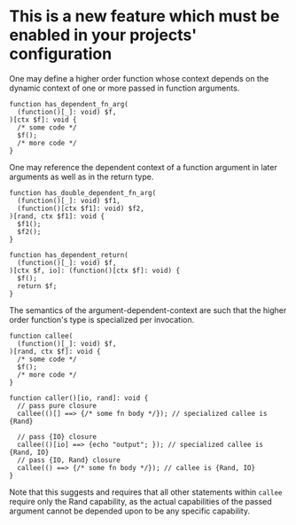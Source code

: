 # This is a new feature which must be enabled in your projects' configuration

One may define a higher order function whose context depends on the dynamic context of one or more passed in function arguments.

```hack
function has_dependent_fn_arg(
  (function()[_]: void) $f,
)[ctx $f]: void {
  /* some code */
  $f();
  /* more code */
}
```

One may reference the dependent context of a function argument in later arguments as well as in the return type.

```hack
function has_double_dependent_fn_arg(
  (function()[_]: void) $f1,
  (function()[ctx $f1]: void) $f2,
)[rand, ctx $f1]: void {
  $f1();
  $f2();
}

function has_dependent_return(
  (function()[_]: void) $f,
)[ctx $f, io]: (function()[ctx $f]: void) {
  $f();
  return $f;
}
```

The semantics of the argument-dependent-context are such that the higher order function's type is specialized per invocation.

```hack
function callee(
  (function()[_]: void) $f,
)[rand, ctx $f]: void {
  /* some code */
  $f();
  /* more code */
}

function caller()[io, rand]: void {
  // pass pure closure
  callee(()[] ==> {/* some fn body */}); // specialized callee is {Rand}

  // pass {IO} closure
  callee(()[io] ==> {echo "output"; }); // specialized callee is {Rand, IO}
  // pass {IO, Rand} closure
  callee(() ==> {/* some fn body */}); // callee is {Rand, IO}
}
```

Note that this suggests and requires that all other statements within `callee` require only the Rand capability, as the actual capabilities of the passed argument cannot be depended upon to be any specific capability.